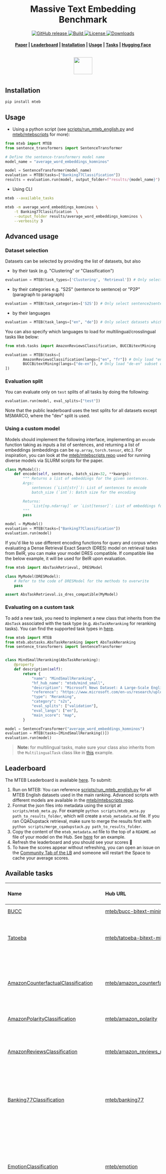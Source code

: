 <h1 align="center">Massive Text Embedding Benchmark</h1>

<p align="center">
    <a href="https://github.com/mbeddings-benchmark/mteb/releases">
        <img alt="GitHub release" src="https://img.shields.io/github/release/embeddings-benchmark/mteb.svg">
    </a>
    <a href="https://www.python.org/">
            <img alt="Build" src="https://img.shields.io/badge/Made%20with-Python-1f425f.svg?color=purple">
    </a>
    <a href="https://github.com/embeddings-benchmark/mteb/blob/master/LICENSE">
        <img alt="License" src="https://img.shields.io/github/license/embeddings-benchmark/mteb.svg?color=green">
    </a>
    <a href="https://pepy.tech/project/mteb">
        <img alt="Downloads" src="https://static.pepy.tech/personalized-badge/mteb?period=total&units=international_system&left_color=grey&right_color=orange&left_text=Downloads">
    </a>
</p>

<h4 align="center">
    <p>
        <a href="https://arxiv.org/abs/2210.07316">Paper</a> |
        <a href=#leaderboard>Leaderboard</a> |
        <a href="#installation">Installation</a> |
        <a href="#usage">Usage</a> |
        <a href="#available-tasks">Tasks</a> |
        <a href="https://huggingface.co/mteb">Hugging Face</a>
    <p>
</h4>

<h3 align="center">
    <a href="https://huggingface.co/"><img style="float: middle; padding: 10px 10px 10px 10px;" width="60" height="55" src="./images/hf_logo.png" /></a>
</h3>


## Installation

```bash
pip install mteb
```

## Usage

* Using a python script (see [scripts/run_mteb_english.py](https://github.com/embeddings-benchmark/mteb/blob/main/scripts/run_mteb_english.py) and [mteb/mtebscripts](https://github.com/embeddings-benchmark/mtebscripts) for more):

```python
from mteb import MTEB
from sentence_transformers import SentenceTransformer

# Define the sentence-transformers model name
model_name = "average_word_embeddings_komninos"

model = SentenceTransformer(model_name)
evaluation = MTEB(tasks=["Banking77Classification"])
results = evaluation.run(model, output_folder=f"results/{model_name}")
```

* Using CLI

```bash
mteb --available_tasks

mteb -m average_word_embeddings_komninos \
    -t Banking77Classification  \
    --output_folder results/average_word_embeddings_komninos \
    --verbosity 3
```

## Advanced usage

### Dataset selection

Datasets can be selected by providing the list of datasets, but also

* by their task (e.g. "Clustering" or "Classification")

````python
evaluation = MTEB(task_types=['Clustering', 'Retrieval']) # Only select clustering and retrieval tasks
````

* by their categories e.g. "S2S" (sentence to sentence) or "P2P" (paragraph to paragraph)

````python
evaluation = MTEB(task_categories=['S2S']) # Only select sentence2sentence datasets
````

* by their languages

````python
evaluation = MTEB(task_langs=["en", "de"]) # Only select datasets which are "en", "de" or "en-de"
````

You can also specify which languages to load for multilingual/crosslingual tasks like below:

````python
from mteb.tasks import AmazonReviewsClassification, BUCCBitextMining

evaluation = MTEB(tasks=[
        AmazonReviewsClassification(langs=["en", "fr"]) # Only load "en" and "fr" subsets of Amazon Reviews
        BUCCBitextMining(langs=["de-en"]), # Only load "de-en" subset of BUCC
])
````

### Evaluation split
You can evaluate only on `test` splits of all tasks by doing the following:

````python
evaluation.run(model, eval_splits=["test"])
````

Note that the public leaderboard uses the test splits for all datasets except MSMARCO, where the "dev" split is used.

### Using a custom model

Models should implement the following interface, implementing an `encode` function taking as inputs a list of sentences, and returning a list of embeddings (embeddings can be `np.array`, `torch.tensor`, etc.). For inspiration, you can look at the [mteb/mtebscripts repo](https://github.com/embeddings-benchmark/mtebscripts) used for running diverse models via SLURM scripts for the paper.

```python
class MyModel():
    def encode(self, sentences, batch_size=32, **kwargs):
        """ Returns a list of embeddings for the given sentences.
        Args:
            sentences (`List[str]`): List of sentences to encode
            batch_size (`int`): Batch size for the encoding

        Returns:
            `List[np.ndarray]` or `List[tensor]`: List of embeddings for the given sentences
        """
        pass

model = MyModel()
evaluation = MTEB(tasks=["Banking77Classification"])
evaluation.run(model)
```

If you'd like to use different encoding functions for query and corpus when evaluating a Dense Retrieval Exact Search (DRES) model on retrieval tasks from BeIR, you can make your model DRES compatible. If compatible like the below example, it will be used for BeIR upon evaluation.

```python
from mteb import AbsTaskRetrieval, DRESModel

class MyModel(DRESModel):
    # Refer to the code of DRESModel for the methods to overwrite
    pass

assert AbsTaskRetrieval.is_dres_compatible(MyModel)
```


### Evaluating on a custom task

To add a new task, you need to implement a new class that inherits from the `AbsTask` associated with the task type (e.g. `AbsTaskReranking` for reranking tasks). You can find the supported task types in [here](https://github.com/embeddings-benchmark/mteb-draft/tree/main/mteb/abstasks).

```python
from mteb import MTEB
from mteb.abstasks.AbsTaskReranking import AbsTaskReranking
from sentence_transformers import SentenceTransformer


class MindSmallReranking(AbsTaskReranking):
    @property
    def description(self):
        return {
            "name": "MindSmallReranking",
            "hf_hub_name": "mteb/mind_small",
            "description": "Microsoft News Dataset: A Large-Scale English Dataset for News Recommendation Research",
            "reference": "https://www.microsoft.com/en-us/research/uploads/prod/2019/03/nl4se18LinkSO.pdf",
            "type": "Reranking",
            "category": "s2s",
            "eval_splits": ["validation"],
            "eval_langs": ["en"],
            "main_score": "map",
        }

model = SentenceTransformer("average_word_embeddings_komninos")
evaluation = MTEB(tasks=[MindSmallReranking()])
evaluation.run(model)
```

> **Note:** for multilingual tasks, make sure your class also inherits from the `MultilingualTask` class like in [this](https://github.com/embeddings-benchmark/mteb-draft/blob/main/mteb/tasks/Classification/MTOPIntentClassification.py) example.

## Leaderboard

The MTEB Leaderboard is available [here](https://huggingface.co/spaces/mteb/leaderboard). To submit:
1. Run on MTEB: You can reference [scripts/run_mteb_english.py](https://github.com/embeddings-benchmark/mteb/blob/main/scripts/run_mteb_english.py) for all MTEB English datasets used in the main ranking. Advanced scripts with different models are available in the [mteb/mtebscripts repo](https://github.com/embeddings-benchmark/mtebscripts).
2. Format the json files into metadata using the script at `scripts/mteb_meta.py`. For example
`python scripts/mteb_meta.py path_to_results_folder`, which will create a `mteb_metadata.md` file. If you ran CQADupstack retrieval, make sure to merge the results first with `python scripts/merge_cqadupstack.py path_to_results_folder`.
3. Copy the content of the `mteb_metadata.md` file to the top of a `README.md` file of your model on the Hub. See [here](https://huggingface.co/Muennighoff/SGPT-5.8B-weightedmean-msmarco-specb-bitfit/blob/main/README.md) for an example.
4. Refresh the leaderboard and you should see your scores 🥇
5. To have the scores appear without refreshing, you can open an issue on the [Community Tab of the LB](https://huggingface.co/spaces/mteb/leaderboard/discussions) and someone will restart the Space to cache your average scores.

## Available tasks

| Name | Hub URL | Description | Type | Category | #Languages | Train #Samples | Dev #Samples | Test #Samples | Avg. chars / train | Avg. chars / dev | Avg. chars / test
|:-----|:-----|:-----|:-----|:-----|-----:|-----:|-----:|-----:|-----:|-----:|-----:|
| [BUCC](https://comparable.limsi.fr/bucc2018/bucc2018-task.html) | [mteb/bucc-bitext-mining](https://huggingface.co/datasets/mteb/bucc-bitext-mining) | BUCC bitext mining dataset | BitextMining | s2s | 4 | 0 | 0 | 641684 | 0 | 0 | 101.3 |
| [Tatoeba](https://github.com/facebookresearch/LASER/tree/main/data/tatoeba/v1) | [mteb/tatoeba-bitext-mining](https://huggingface.co/datasets/mteb/tatoeba-bitext-mining) | 1,000 English-aligned sentence pairs for each language based on the Tatoeba corpus | BitextMining | s2s | 112 | 0 | 0 | 2000 | 0 | 0 | 39.4 |
| [AmazonCounterfactualClassification](https://arxiv.org/abs/2104.06893) | [mteb/amazon_counterfactual](https://huggingface.co/datasets/mteb/amazon_counterfactual) | A collection of Amazon customer reviews annotated for counterfactual detection pair classification. | Classification | s2s | 4 | 4018 | 335 | 670 | 107.3 | 109.2 | 106.1 |
| [AmazonPolarityClassification](https://dl.acm.org/doi/10.1145/2507157.2507163) | [mteb/amazon_polarity](https://huggingface.co/datasets/mteb/amazon_polarity) | Amazon Polarity Classification Dataset. | Classification | s2s | 1 | 3600000 | 0 | 400000 | 431.6 | 0 | 431.4 |
| [AmazonReviewsClassification](https://arxiv.org/abs/2010.02573) | [mteb/amazon_reviews_multi](https://huggingface.co/datasets/mteb/amazon_reviews_multi) | A collection of Amazon reviews specifically designed to aid research in multilingual text classification. | Classification | s2s | 6 | 1200000 | 30000 | 30000 | 160.5 | 159.2 | 160.4 |
| [Banking77Classification](https://arxiv.org/abs/2003.04807) | [mteb/banking77](https://huggingface.co/datasets/mteb/banking77) | Dataset composed of online banking queries annotated with their corresponding intents. | Classification | s2s | 1 | 10003 | 0 | 3080 | 59.5 | 0 | 54.2 |
| [EmotionClassification](https://www.aclweb.org/anthology/D18-1404) | [mteb/emotion](https://huggingface.co/datasets/mteb/emotion) | Emotion is a dataset of English Twitter messages with six basic emotions: anger, fear, joy, love, sadness, and surprise. For more detailed information please refer to the paper. | Classification | s2s | 1 | 16000 | 2000 | 2000 | 96.8 | 95.3 | 96.6 |
| [ImdbClassification](http://www.aclweb.org/anthology/P11-1015) | [mteb/imdb](https://huggingface.co/datasets/mteb/imdb) | Large Movie Review Dataset | Classification | p2p | 1 | 25000 | 0 | 25000 | 1325.1 | 0 | 1293.8 |
| [MassiveIntentClassification](https://arxiv.org/abs/2204.08582#:~:text=MASSIVE%20contains%201M%20realistic%2C%20parallel,diverse%20languages%20from%2029%20genera.) | [mteb/amazon_massive_intent](https://huggingface.co/datasets/mteb/amazon_massive_intent) | MASSIVE: A 1M-Example Multilingual Natural Language Understanding Dataset with 51 Typologically-Diverse Languages | Classification | s2s | 51 | 11514 | 2033 | 2974 | 35.0 | 34.8 | 34.6 |
| [MassiveScenarioClassification](https://arxiv.org/abs/2204.08582#:~:text=MASSIVE%20contains%201M%20realistic%2C%20parallel,diverse%20languages%20from%2029%20genera.) | [mteb/amazon_massive_scenario](https://huggingface.co/datasets/mteb/amazon_massive_scenario) | MASSIVE: A 1M-Example Multilingual Natural Language Understanding Dataset with 51 Typologically-Diverse Languages | Classification | s2s | 51 | 11514 | 2033 | 2974 | 35.0 | 34.8 | 34.6 |
| [MTOPDomainClassification](https://arxiv.org/pdf/2008.09335.pdf) | [mteb/mtop_domain](https://huggingface.co/datasets/mteb/mtop_domain) | MTOP: Multilingual Task-Oriented Semantic Parsing | Classification | s2s | 6 | 15667 | 2235 | 4386 | 36.6 | 36.5 | 36.8 |
| [MTOPIntentClassification](https://arxiv.org/pdf/2008.09335.pdf) | [mteb/mtop_intent](https://huggingface.co/datasets/mteb/mtop_intent) | MTOP: Multilingual Task-Oriented Semantic Parsing | Classification | s2s | 6 | 15667 | 2235 | 4386 | 36.6 | 36.5 | 36.8 |
| [ToxicConversationsClassification](https://www.kaggle.com/competitions/jigsaw-unintended-bias-in-toxicity-classification/overview) | [mteb/toxic_conversations_50k](https://huggingface.co/datasets/mteb/toxic_conversations_50k) | Collection of comments from the Civil Comments platform together with annotations if the comment is toxic or not. | Classification | s2s | 1 | 50000 | 0 | 50000 | 298.8 | 0 | 296.6 |
| [TweetSentimentExtractionClassification](https://www.kaggle.com/competitions/tweet-sentiment-extraction/overview) | [mteb/tweet_sentiment_extraction](https://huggingface.co/datasets/mteb/tweet_sentiment_extraction) |  | Classification | s2s | 1 | 27481 | 0 | 3534 | 68.3 | 0 | 67.8 |
| [ArxivClusteringP2P](https://www.kaggle.com/Cornell-University/arxiv) | [mteb/arxiv-clustering-p2p](https://huggingface.co/datasets/mteb/arxiv-clustering-p2p) | Clustering of titles+abstract from arxiv. Clustering of 30 sets, either on the main or secondary category | Clustering | p2p | 1 | 0 | 0 | 732723 | 0 | 0 | 1009.9 |
| [ArxivClusteringS2S](https://www.kaggle.com/Cornell-University/arxiv) | [mteb/arxiv-clustering-s2s](https://huggingface.co/datasets/mteb/arxiv-clustering-s2s) | Clustering of titles from arxiv. Clustering of 30 sets, either on the main or secondary category | Clustering | s2s | 1 | 0 | 0 | 732723 | 0 | 0 | 74.0 |
| [BiorxivClusteringP2P](https://api.biorxiv.org/) | [mteb/biorxiv-clustering-p2p](https://huggingface.co/datasets/mteb/biorxiv-clustering-p2p) | Clustering of titles+abstract from biorxiv. Clustering of 10 sets, based on the main category. | Clustering | p2p | 1 | 0 | 0 | 75000 | 0 | 0 | 1666.2 |
| [BiorxivClusteringS2S](https://api.biorxiv.org/) | [mteb/biorxiv-clustering-s2s](https://huggingface.co/datasets/mteb/biorxiv-clustering-s2s) | Clustering of titles from biorxiv. Clustering of 10 sets, based on the main category. | Clustering | s2s | 1 | 0 | 0 | 75000 | 0 | 0 | 101.6 |
| [BlurbsClusteringS2S](https://www.inf.uni-hamburg.de/en/inst/ab/lt/resources/data/germeval-2019-hmc.html) | [slvnwhrl/blurbs-clustering-s2s](https://huggingface.co/datasets/slvnwhrl/blurbs-clustering-s2s) | "Clustering of book titles. Clustering of 28 sets, either on the main or secondary genre. | Clustering | s2s | 1 | 0 | 0 | 174637 | 0 | 0 | 23.02 |
| [BlurbsClusteringP2P](https://www.inf.uni-hamburg.de/en/inst/ab/lt/resources/data/germeval-2019-hmc.html) | [slvnwhrl/blurbs-clustering-p2p](https://huggingface.co/datasets/slvnwhrl/blurbs-clustering-p2p) | Clustering of book titles+blurbs. Clustering of 28 sets, either on the main or secondary genre | Clustering | s2s | 1 | 0 | 0 | 174637 | 0 | 0 | 664.09 |
| [MedrxivClusteringP2P](https://api.biorxiv.org/) | [mteb/medrxiv-clustering-p2p](https://huggingface.co/datasets/mteb/medrxiv-clustering-p2p) | Clustering of titles+abstract from medrxiv. Clustering of 10 sets, based on the main category. | Clustering | p2p | 1 | 0 | 0 | 37500 | 0 | 0 | 1981.2 |
| [MedrxivClusteringS2S](https://api.biorxiv.org/) | [mteb/medrxiv-clustering-s2s](https://huggingface.co/datasets/mteb/medrxiv-clustering-s2s) | Clustering of titles from medrxiv. Clustering of 10 sets, based on the main category. | Clustering | s2s | 1 | 0 | 0 | 37500 | 0 | 0 | 114.7 |
| [RedditClustering](https://arxiv.org/abs/2104.07081) | [mteb/reddit-clustering](https://huggingface.co/datasets/mteb/reddit-clustering) | Clustering of titles from 199 subreddits. Clustering of 25 sets, each with 10-50 classes, and each class with 100 - 1000 sentences. | Clustering | s2s | 1 | 0 | 0 | 420464 | 0 | 0 | 64.7 |
| [RedditClusteringP2P](https://huggingface.co/datasets/sentence-transformers/reddit-title-body) | [mteb/reddit-clustering-p2p](https://huggingface.co/datasets/mteb/reddit-clustering-p2p) | Clustering of title+posts from reddit. Clustering of 10 sets of 50k paragraphs and 40 sets of 10k paragraphs. | Clustering | p2p | 1 | 0 | 0 | 459399 | 0 | 0 | 727.7 |
| [StackExchangeClustering](https://arxiv.org/abs/2104.07081) | [mteb/stackexchange-clustering](https://huggingface.co/datasets/mteb/stackexchange-clustering) | Clustering of titles from 121 stackexchanges. Clustering of 25 sets, each with 10-50 classes, and each class with 100 - 1000 sentences. | Clustering | s2s | 1 | 0 | 417060 | 373850 | 0 | 56.8 | 57.0 |
| [StackExchangeClusteringP2P](https://huggingface.co/datasets/flax-sentence-embeddings/stackexchange_title_body_jsonl) | [mteb/stackexchange-clustering-p2p](https://huggingface.co/datasets/mteb/stackexchange-clustering-p2p) | Clustering of title+body from stackexchange. Clustering of 5 sets of 10k paragraphs and 5 sets of 5k paragraphs. | Clustering | p2p | 1 | 0 | 0 | 75000 | 0 | 0 | 1090.7 |
| [TenKGnadClusteringS2S](https://tblock.github.io/10kGNAD/) | [slvnwhrl/tenkgnad-clustering-s2s](https://huggingface.co/datasets/slvnwhrl/tenkgnad-clustering-s2s) | x | Clustering | s2s | 1 | 0 | 0 | 45914 | 0 | 0 | 50.96 |
| [TenKGnadClusteringP2P](https://tblock.github.io/10kGNAD/) | [slvnwhrl/tenkgnad-clustering-p2p](https://huggingface.co/datasets/slvnwhrl/tenkgnad-clustering-p2p) | x | Clustering | s2s | 1 | 0 | 0 | 45914| 0 | 0 | 2641.03 |
| [TwentyNewsgroupsClustering](https://scikit-learn.org/0.19/datasets/twenty_newsgroups.html) | [mteb/twentynewsgroups-clustering](https://huggingface.co/datasets/mteb/twentynewsgroups-clustering) | Clustering of the 20 Newsgroups dataset (subject only). | Clustering | s2s | 1 | 0 | 0 | 59545 | 0 | 0 | 32.0 |
| [SprintDuplicateQuestions](https://www.aclweb.org/anthology/D18-1131/) | [mteb/sprintduplicatequestions-pairclassification](https://huggingface.co/datasets/mteb/sprintduplicatequestions-pairclassification) | Duplicate questions from the Sprint community. | PairClassification | s2s | 1 | 0 | 101000 | 101000 | 0 | 65.2 | 67.9 |
| [TwitterSemEval2015](https://alt.qcri.org/semeval2015/task1/) | [mteb/twittersemeval2015-pairclassification](https://huggingface.co/datasets/mteb/twittersemeval2015-pairclassification) | Paraphrase-Pairs of Tweets from the SemEval 2015 workshop. | PairClassification | s2s | 1 | 0 | 0 | 16777 | 0 | 0 | 38.3 |
| [TwitterURLCorpus](https://languagenet.github.io/) | [mteb/twitterurlcorpus-pairclassification](https://huggingface.co/datasets/mteb/twitterurlcorpus-pairclassification) | Paraphrase-Pairs of Tweets. | PairClassification | s2s | 1 | 0 | 0 | 51534 | 0 | 0 | 79.5 |
| [AskUbuntuDupQuestions](https://github.com/taolei87/askubuntu) | [mteb/askubuntudupquestions-reranking](https://huggingface.co/datasets/mteb/askubuntudupquestions-reranking) | AskUbuntu Question Dataset - Questions from AskUbuntu with manual annotations marking pairs of questions as similar or non-similar | Reranking | s2s | 1 | 0 | 0 | 2255 | 0 | 0 | 52.5 |
| [MindSmallReranking](https://msnews.github.io/assets/doc/ACL2020_MIND.pdf) | [mteb/mind_small](https://huggingface.co/datasets/mteb/mind_small) | Microsoft News Dataset: A Large-Scale English Dataset for News Recommendation Research | Reranking | s2s | 1 | 231530 | 0 | 107968 | 69.0 | 0 | 70.9 |
| [SciDocsRR](https://allenai.org/data/scidocs) | [mteb/scidocs-reranking](https://huggingface.co/datasets/mteb/scidocs-reranking) | Ranking of related scientific papers based on their title. | Reranking | s2s | 1 | 0 | 19594 | 19599 | 0 | 69.4 | 69.0 |
| [StackOverflowDupQuestions](https://www.microsoft.com/en-us/research/uploads/prod/2019/03/nl4se18LinkSO.pdf) | [mteb/stackoverflowdupquestions-reranking](https://huggingface.co/datasets/mteb/stackoverflowdupquestions-reranking) | Stack Overflow Duplicate Questions Task for questions with the tags Java, JavaScript and Python | Reranking | s2s | 1 | 23018 | 0 | 3467 | 49.6 | 0 | 49.8 |
| [ArguAna](http://argumentation.bplaced.net/arguana/data) | [BeIR/arguana](https://huggingface.co/datasets/BeIR/arguana) | NFCorpus: A Full-Text Learning to Rank Dataset for Medical Information Retrieval | Retrieval | p2p | 1 | 0 | 0 | 10080 | 0 | 0 | 1052.9 |
| [ClimateFEVER](https://www.sustainablefinance.uzh.ch/en/research/climate-fever.html) | [BeIR/climate-fever](https://huggingface.co/datasets/BeIR/climate-fever) | CLIMATE-FEVER is a dataset adopting the FEVER methodology that consists of 1,535 real-world claims regarding climate-change. | Retrieval | s2p | 1 | 0 | 0 | 5418128 | 0 | 0 | 539.1 |
| [CQADupstackAndroidRetrieval](http://nlp.cis.unimelb.edu.au/resources/cqadupstack/) | [BeIR/cqadupstack/android](https://huggingface.co/datasets/BeIR/cqadupstack-qrels) | CQADupStack: A Benchmark Data Set for Community Question-Answering Research | Retrieval | s2p | 1 | 0 | 0 | 23697 | 0 | 0 | 578.7 |
| [CQADupstackEnglishRetrieval](http://nlp.cis.unimelb.edu.au/resources/cqadupstack/) | [BeIR/cqadupstack/english](https://huggingface.co/datasets/BeIR/cqadupstack-qrels) | CQADupStack: A Benchmark Data Set for Community Question-Answering Research | Retrieval | s2p | 1 | 0 | 0 | 41791 | 0 | 0 | 467.1 |
| [CQADupstackGamingRetrieval](http://nlp.cis.unimelb.edu.au/resources/cqadupstack/) | [BeIR/cqadupstack/gaming](https://huggingface.co/datasets/BeIR/cqadupstack-qrels) | CQADupStack: A Benchmark Data Set for Community Question-Answering Research | Retrieval | s2p | 1 | 0 | 0 | 46896 | 0 | 0 | 474.7 |
| [CQADupstackGisRetrieval](http://nlp.cis.unimelb.edu.au/resources/cqadupstack/) | [BeIR/cqadupstack/gis](https://huggingface.co/datasets/BeIR/cqadupstack-qrels) | CQADupStack: A Benchmark Data Set for Community Question-Answering Research | Retrieval | s2p | 1 | 0 | 0 | 38522 | 0 | 0 | 991.1 |
| [CQADupstackMathematicaRetrieval](http://nlp.cis.unimelb.edu.au/resources/cqadupstack/) | [BeIR/cqadupstack/mathematica](https://huggingface.co/datasets/BeIR/cqadupstack-qrels) | CQADupStack: A Benchmark Data Set for Community Question-Answering Research | Retrieval | s2p | 1 | 0 | 0 | 17509 | 0 | 0 | 1103.7 |
| [CQADupstackPhysicsRetrieval](http://nlp.cis.unimelb.edu.au/resources/cqadupstack/) | [BeIR/cqadupstack/physics](https://huggingface.co/datasets/BeIR/cqadupstack-qrels) | CQADupStack: A Benchmark Data Set for Community Question-Answering Research | Retrieval | s2p | 1 | 0 | 0 | 39355 | 0 | 0 | 799.4 |
| [CQADupstackProgrammersRetrieval](http://nlp.cis.unimelb.edu.au/resources/cqadupstack/) | [BeIR/cqadupstack/programmers](https://huggingface.co/datasets/BeIR/cqadupstack-qrels) | CQADupStack: A Benchmark Data Set for Community Question-Answering Research | Retrieval | s2p | 1 | 0 | 0 | 33052 | 0 | 0 | 1030.2 |
| [CQADupstackStatsRetrieval](http://nlp.cis.unimelb.edu.au/resources/cqadupstack/) | [BeIR/cqadupstack/stats](https://huggingface.co/datasets/BeIR/cqadupstack-qrels) | CQADupStack: A Benchmark Data Set for Community Question-Answering Research | Retrieval | s2p | 1 | 0 | 0 | 42921 | 0 | 0 | 1041.0 |
| [CQADupstackTexRetrieval](http://nlp.cis.unimelb.edu.au/resources/cqadupstack/) | [BeIR/cqadupstack/tex](https://huggingface.co/datasets/BeIR/cqadupstack-qrels) | CQADupStack: A Benchmark Data Set for Community Question-Answering Research | Retrieval | s2p | 1 | 0 | 0 | 71090 | 0 | 0 | 1246.9 |
| [CQADupstackUnixRetrieval](http://nlp.cis.unimelb.edu.au/resources/cqadupstack/) | [BeIR/cqadupstack/unix](https://huggingface.co/datasets/BeIR/cqadupstack-qrels) | CQADupStack: A Benchmark Data Set for Community Question-Answering Research | Retrieval | s2p | 1 | 0 | 0 | 48454 | 0 | 0 | 984.7 |
| [CQADupstackWebmastersRetrieval](http://nlp.cis.unimelb.edu.au/resources/cqadupstack/) | [BeIR/cqadupstack/webmasters](https://huggingface.co/datasets/BeIR/cqadupstack-qrels) | CQADupStack: A Benchmark Data Set for Community Question-Answering Research | Retrieval | s2p | 1 | 0 | 0 | 17911 | 0 | 0 | 689.8 |
| [CQADupstackWordpressRetrieval](http://nlp.cis.unimelb.edu.au/resources/cqadupstack/) | [BeIR/cqadupstack/wordpress](https://huggingface.co/datasets/BeIR/cqadupstack-qrels) | CQADupStack: A Benchmark Data Set for Community Question-Answering Research | Retrieval | s2p | 1 | 0 | 0 | 49146 | 0 | 0 | 1111.9 |
| [DBPedia](https://github.com/iai-group/DBpedia-Entity/) | [BeIR/dbpedia-entity](https://huggingface.co/datasets/BeIR/dbpedia-entity) | DBpedia-Entity is a standard test collection for entity search over the DBpedia knowledge base | Retrieval | s2p | 1 | 0 | 4635989 | 4636322 | 0 | 310.2 | 310.1 |
| [FEVER](https://fever.ai/) | [BeIR/fever](https://huggingface.co/datasets/BeIR/fever) | FEVER (Fact Extraction and VERification) consists of 185,445 claims generated by altering sentences extracted from Wikipedia and subsequently verified without knowledge of the sentence they were derived from. | Retrieval | s2p | 1 | 0 | 0 | 5423234 | 0 | 0 | 538.6 |
| [FiQA2018](https://sites.google.com/view/fiqa/) | [BeIR/fiqa](https://huggingface.co/datasets/BeIR/fiqa) | Financial Opinion Mining and Question Answering | Retrieval | s2p | 1 | 0 | 0 | 58286 | 0 | 0 | 760.4 |
| [HotpotQA](https://hotpotqa.github.io/) | [BeIR/hotpotqa](https://huggingface.co/datasets/BeIR/hotpotqa) | HotpotQA is a question answering dataset featuring natural, multi-hop questions, with strong supervision for supporting facts to enable more explainable question answering systems. | Retrieval | s2p | 1 | 0 | 0 | 5240734 | 0 | 0 | 288.6 |
| [MSMARCO](https://microsoft.github.io/msmarco/) | [BeIR/msmarco](https://huggingface.co/datasets/BeIR/msmarco) | MS MARCO is a collection of datasets focused on deep learning in search. Note that the dev set is used for the leaderboard. | Retrieval | s2p | 1 | 0 | 8848803 | 8841866 | 0 | 336.6 | 336.8 |
| [MSMARCOv2](https://microsoft.github.io/msmarco/TREC-Deep-Learning.html) | [BeIR/msmarco-v2](https://huggingface.co/datasets/BeIR/msmarco-v2) | MS MARCO is a collection of datasets focused on deep learning in search | Retrieval | s2p | 1 | 138641342 | 138368101 | 0 | 341.4 | 342.0 | 0 |
| [NFCorpus](https://www.cl.uni-heidelberg.de/statnlpgroup/nfcorpus/) | [BeIR/nfcorpus](https://huggingface.co/datasets/BeIR/nfcorpus) | NFCorpus: A Full-Text Learning to Rank Dataset for Medical Information Retrieval | Retrieval | s2p | 1 | 0 | 0 | 3956 | 0 | 0 | 1462.7 |
| [NQ](https://ai.google.com/research/NaturalQuestions/) | [BeIR/nq](https://huggingface.co/datasets/BeIR/nq) | NFCorpus: A Full-Text Learning to Rank Dataset for Medical Information Retrieval | Retrieval | s2p | 1 | 0 | 0 | 2684920 | 0 | 0 | 492.7 |
| [QuoraRetrieval](https://quoradata.quora.com/First-Quora-Dataset-Release-Question-Pairs) | [BeIR/quora](https://huggingface.co/datasets/BeIR/quora) | QuoraRetrieval is based on questions that are marked as duplicates on the Quora platform. Given a question, find other (duplicate) questions. | Retrieval | s2s | 1 | 0 | 0 | 532931 | 0 | 0 | 62.9 |
| [SCIDOCS](https://allenai.org/data/scidocs) | [BeIR/scidocs](https://huggingface.co/datasets/BeIR/scidocs) | SciDocs, a new evaluation benchmark consisting of seven document-level tasks ranging from citation prediction, to document classification and recommendation. | Retrieval | s2p | 1 | 0 | 0 | 26657 | 0 | 0 | 1161.9 |
| [SciFact](https://github.com/allenai/scifact) | [BeIR/scifact](https://huggingface.co/datasets/BeIR/scifact) | SciFact verifies scientific claims using evidence from the research literature containing scientific paper abstracts. | Retrieval | s2p | 1 | 0 | 0 | 5483 | 0 | 0 | 1422.3 |
| [Touche2020](https://webis.de/events/touche-20/shared-task-1.html) | [BeIR/webis-touche2020](https://huggingface.co/datasets/BeIR/webis-touche2020) | Touché Task 1: Argument Retrieval for Controversial Questions | Retrieval | s2p | 1 | 0 | 0 | 382594 | 0 | 0 | 1720.1 |
| [TRECCOVID](https://ir.nist.gov/covidSubmit/index.html) | [BeIR/trec-covid](https://huggingface.co/datasets/BeIR/trec-covid) | TRECCOVID is an ad-hoc search challenge based on the CORD-19 dataset containing scientific articles related to the COVID-19 pandemic | Retrieval | s2p | 1 | 0 | 0 | 171382 | 0 | 0 | 1117.4 |
| [BIOSSES](https://tabilab.cmpe.boun.edu.tr/BIOSSES/DataSet.html) | [mteb/biosses-sts](https://huggingface.co/datasets/mteb/biosses-sts) | Biomedical Semantic Similarity Estimation. | STS | s2s | 1 | 0 | 0 | 200 | 0 | 0 | 156.6 |
| [SICK-R](https://www.aclweb.org/anthology/S14-2001.pdf) | [mteb/sickr-sts](https://huggingface.co/datasets/mteb/sickr-sts) | Semantic Textual Similarity SICK-R dataset as described here: | STS | s2s | 1 | 0 | 0 | 19854 | 0 | 0 | 46.1 |
| [STS12](https://www.aclweb.org/anthology/S12-1051.pdf) | [mteb/sts12-sts](https://huggingface.co/datasets/mteb/sts12-sts) | SemEval STS 2012 dataset. | STS | s2s | 1 | 4468 | 0 | 6216 | 100.7 | 0 | 64.7 |
| [STS13](https://www.aclweb.org/anthology/S13-1004/) | [mteb/sts13-sts](https://huggingface.co/datasets/mteb/sts13-sts) | SemEval STS 2013 dataset. | STS | s2s | 1 | 0 | 0 | 3000 | 0 | 0 | 54.0 |
| [STS14](http://alt.qcri.org/semeval2014/task10/) | [mteb/sts14-sts](https://huggingface.co/datasets/mteb/sts14-sts) | SemEval STS 2014 dataset. Currently only the English dataset | STS | s2s | 1 | 0 | 0 | 7500 | 0 | 0 | 54.3 |
| [STS15](http://alt.qcri.org/semeval2015/task2/) | [mteb/sts15-sts](https://huggingface.co/datasets/mteb/sts15-sts) | SemEval STS 2015 dataset | STS | s2s | 1 | 0 | 0 | 6000 | 0 | 0 | 57.7 |
| [STS16](http://alt.qcri.org/semeval2016/task1/) | [mteb/sts16-sts](https://huggingface.co/datasets/mteb/sts16-sts) | SemEval STS 2016 dataset | STS | s2s | 1 | 0 | 0 | 2372 | 0 | 0 | 65.3 |
| [STS17](http://alt.qcri.org/semeval2016/task1/) | [mteb/sts17-crosslingual-sts](https://huggingface.co/datasets/mteb/sts17-crosslingual-sts) | STS 2017 dataset | STS | s2s | 11 | 0 | 0 | 500 | 0 | 0 | 43.3 |
| [STS22](https://competitions.codalab.org/competitions/33835) | [mteb/sts22-crosslingual-sts](https://huggingface.co/datasets/mteb/sts22-crosslingual-sts) | SemEval 2022 Task 8: Multilingual News Article Similarity | STS | s2s | 18 | 0 | 0 | 8060 | 0 | 0 | 1992.8 |
| [STSBenchmark](http://ixa2.si.ehu.es/stswiki/index.php/STSbenchmark) | [mteb/stsbenchmark-sts](https://huggingface.co/datasets/mteb/stsbenchmark-sts) | Semantic Textual Similarity Benchmark (STSbenchmark) dataset. | STS | s2s | 1 | 11498 | 3000 | 2758 | 57.6 | 64.0 | 53.6 |
| [SummEval](https://tabilab.cmpe.boun.edu.tr/BIOSSES/DataSet.html) | [mteb/summeval](https://huggingface.co/datasets/mteb/summeval) | News Article Summary Semantic Similarity Estimation. | Summarization | s2s | 1 | 0 | 0 | 2800 | 0 | 0 | 359.8 |


## Citation

If you find MTEB useful, feel free to cite our publication [MTEB: Massive Text Embedding Benchmark](https://arxiv.org/abs/2210.07316):

```bibtex
@article{muennighoff2022mteb,
  doi = {10.48550/ARXIV.2210.07316},
  url = {https://arxiv.org/abs/2210.07316},
  author = {Muennighoff, Niklas and Tazi, Nouamane and Magne, Lo{\"\i}c and Reimers, Nils},
  title = {MTEB: Massive Text Embedding Benchmark},
  publisher = {arXiv},
  journal={arXiv preprint arXiv:2210.07316},  
  year = {2022}
}
```

